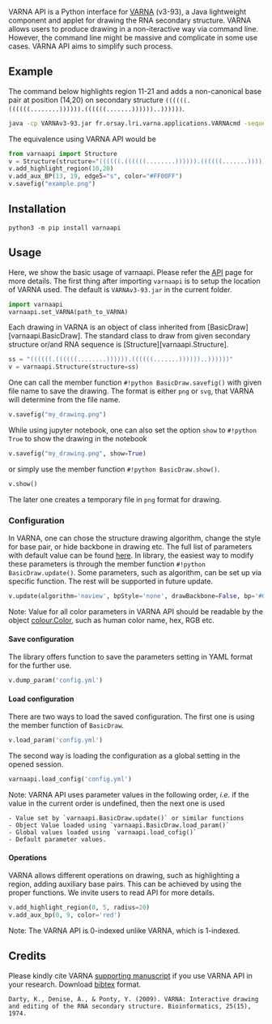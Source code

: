 VARNA API is a Python interface for [VARNA](http://varna.lri.fr/index.php) (v3-93), a Java lightweight component and applet for drawing the RNA secondary structure.
VARNA allows users to produce drawing in a non-iteractive way via command line.
However, the command line might be massive and complicate in some use cases.
VARNA API aims to simplify such process.


## Example

The command below highlights region 11-21 and adds a non-canonical base pair at position (14,20)
on secondary structure `((((((.((((((........)))))).((((((.......))))))..))))))`.
```bash
java -cp VARNAv3-93.jar fr.orsay.lri.varna.applications.VARNAcmd -sequenceDBN "                                                       " -structureDBN "((((((.((((((........)))))).((((((.......))))))..))))))" -o example.png -auxBPs "(14,20):color=#ff00ff" -highlightRegion "11-21"
```

The equivalence using VARNA API would be
```python
from varnaapi import Structure
v = Structure(structure="((((((.((((((........)))))).((((((.......))))))..))))))")
v.add_highlight_region(10,20)
v.add_aux_BP(13, 19, edge5="s", color="#FF00FF")
v.savefig("example.png")
```
## Installation
```
python3 -m pip install varnaapi
```

## Usage
Here, we show the basic usage of varnaapi. Please refer the [API](https://htyao.gitlab.io/varna-api/) page for more details.
The first thing after importing `varnaapi` is to setup the location of VARNA used.
The default is `VARNAv3-93.jar` in the current folder.
```python
import varnaapi
varnaapi.set_VARNA(path_to_VARNA)
```
Each drawing in VARNA is an object of class inherited from [BasicDraw][varnaapi.BasicDraw]. The standard class to draw from given secondary structure or/and RNA sequence is [Structure][varnaapi.Structure].
```python
ss = "((((((.((((((........)))))).((((((.......))))))..))))))"
v = varnaapi.Structure(structure=ss)
```

One can call the member function `#!python BasicDraw.savefig()` with given file name to save the drawing. The format is either `png` or `svg`, that VARNA will determine from the file name.

```python
v.savefig("my_drawing.png")
```

While using jupyter notebook, one can also set the option `show` to `#!python True` to show the drawing in the notebook

```python
v.savefig("my_drawing.png", show=True)
```
or simply use the member function `#!python BasicDraw.show()`.
```py
v.show()
```

The later one creates a temporary file in `png` format for drawing.

### Configuration

In VARNA, one can chose the structure drawing algorithm, change the style for base pair, or hide backbone in drawing etc.
The full list of parameters with default value can be found [here](config).
In library, the easiest way to modify these parameters is through the member function `#!python BasicDraw.update()`.
Some parameters, such as algorithm, can be set up via specific function. The rest will be supported in future update.

```python
v.update(algorithm='naview', bpStyle='none', drawBackbone=False, bp='#006400')
```

Note:
    Value for all color parameters in VARNA API should be readable by the object [colour.Color](https://github.com/vaab/colour), such as human color name, hex, RGB etc.

#### Save configuration

The library offers function to save the parameters setting in YAML format for the further use.
```python
v.dump_param('config.yml')
```

#### Load configuration

There are two ways to load the saved configuration.
The first one is using the member function of `BasicDraw`.
```python
v.load_param('config.yml')
```
The second way is loading the configuration as a global setting in the opened session.
```python
varnaapi.load_config('config.yml')
```

Note:
    VARNA API uses parameter values in the following order, _i.e._ if the value in the current order is undefined, then the next one is used

    - Value set by `varnaapi.BasicDraw.update()` or similar functions 
    - Object Value loaded using `varnaapi.BasicDraw.load_param()`
    - Global values loaded using `varnaapi.load_cofig()`
    - Default parameter values.


#### Operations
VARNA allows different operations on drawing, such as highlighting a region, adding auxiliary base pairs.
This can be achieved by using the proper functions. We invite users to read API for more details.
```python
v.add_highlight_region(0, 5, radius=20)
v.add_aux_bp(0, 9, color='red')
```

Note: The VARNA API is 0-indexed unlike VARNA, which is 1-indexed.

## Credits
Please kindly cite VARNA [supporting manuscript](https://doi.org/10.1093/bioinformatics/btp250) if you use VARNA API in your research.
Download [bibtex](https://gitlab.inria.fr/amibio/varna-api/-/blob/master/varna.bib) format.
```
Darty, K., Denise, A., & Ponty, Y. (2009). VARNA: Interactive drawing and editing of the RNA secondary structure. Bioinformatics, 25(15), 1974.
```

